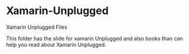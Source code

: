 # Xamarin-Unplugged
Xamarin Unplugged Files

This folder has the slide for xamarin Unplugged and also books than can help you read about Xamarin Unplugged.
